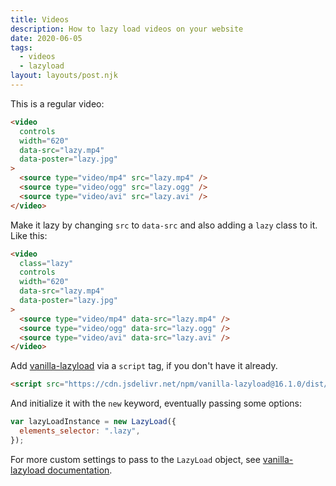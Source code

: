 ```yaml
---
title: Videos
description: How to lazy load videos on your website
date: 2020-06-05
tags:
  - videos
  - lazyload
layout: layouts/post.njk
---
```


This is a regular video:

```html
<video
  controls
  width="620"
  data-src="lazy.mp4"
  data-poster="lazy.jpg"
>
  <source type="video/mp4" src="lazy.mp4" />
  <source type="video/ogg" src="lazy.ogg" />
  <source type="video/avi" src="lazy.avi" />
</video>
```

Make it lazy by changing `src` to `data-src` and also adding a `lazy` class to it. Like this:

```html
<video
  class="lazy"
  controls
  width="620"
  data-src="lazy.mp4"
  data-poster="lazy.jpg"
>
  <source type="video/mp4" data-src="lazy.mp4" />
  <source type="video/ogg" data-src="lazy.ogg" />
  <source type="video/avi" data-src="lazy.avi" />
</video>
```

Add [vanilla-lazyload](https://github.com/verlok/vanilla-lazyload) via a `script` tag, if you don't have it already.

```html
<script src="https://cdn.jsdelivr.net/npm/vanilla-lazyload@16.1.0/dist/lazyload.min.js"></script>
```

And initialize it with the `new` keyword, eventually passing some options:

```js
var lazyLoadInstance = new LazyLoad({
  elements_selector: ".lazy",
});
```

For more custom settings to pass to the `LazyLoad` object, see [vanilla-lazyload documentation](https://github.com/verlok/vanilla-lazyload).
